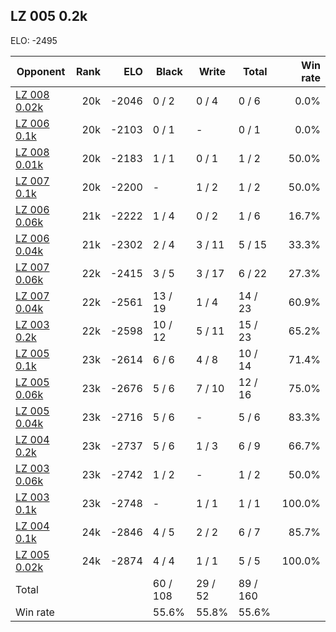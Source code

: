 ## LZ 005 0.2k ##

ELO: -2495

Opponent | Rank | ELO | Black | Write | Total | Win rate
---------|-----:|----:|-------|-------|-------|-------:
[LZ 008 0.02k](LZ%20008%200.02k.md) | 20k | -2046 | 0 / 2 | 0 / 4 | 0 / 6 | 0.0%
[LZ 006 0.1k](LZ%20006%200.1k.md) | 20k | -2103 | 0 / 1 | - | 0 / 1 | 0.0%
[LZ 008 0.01k](LZ%20008%200.01k.md) | 20k | -2183 | 1 / 1 | 0 / 1 | 1 / 2 | 50.0%
[LZ 007 0.1k](LZ%20007%200.1k.md) | 20k | -2200 | - | 1 / 2 | 1 / 2 | 50.0%
[LZ 006 0.06k](LZ%20006%200.06k.md) | 21k | -2222 | 1 / 4 | 0 / 2 | 1 / 6 | 16.7%
[LZ 006 0.04k](LZ%20006%200.04k.md) | 21k | -2302 | 2 / 4 | 3 / 11 | 5 / 15 | 33.3%
[LZ 007 0.06k](LZ%20007%200.06k.md) | 22k | -2415 | 3 / 5 | 3 / 17 | 6 / 22 | 27.3%
[LZ 007 0.04k](LZ%20007%200.04k.md) | 22k | -2561 | 13 / 19 | 1 / 4 | 14 / 23 | 60.9%
[LZ 003 0.2k](LZ%20003%200.2k.md) | 22k | -2598 | 10 / 12 | 5 / 11 | 15 / 23 | 65.2%
[LZ 005 0.1k](LZ%20005%200.1k.md) | 23k | -2614 | 6 / 6 | 4 / 8 | 10 / 14 | 71.4%
[LZ 005 0.06k](LZ%20005%200.06k.md) | 23k | -2676 | 5 / 6 | 7 / 10 | 12 / 16 | 75.0%
[LZ 005 0.04k](LZ%20005%200.04k.md) | 23k | -2716 | 5 / 6 | - | 5 / 6 | 83.3%
[LZ 004 0.2k](LZ%20004%200.2k.md) | 23k | -2737 | 5 / 6 | 1 / 3 | 6 / 9 | 66.7%
[LZ 003 0.06k](LZ%20003%200.06k.md) | 23k | -2742 | 1 / 2 | - | 1 / 2 | 50.0%
[LZ 003 0.1k](LZ%20003%200.1k.md) | 23k | -2748 | - | 1 / 1 | 1 / 1 | 100.0%
[LZ 004 0.1k](LZ%20004%200.1k.md) | 24k | -2846 | 4 / 5 | 2 / 2 | 6 / 7 | 85.7%
[LZ 005 0.02k](LZ%20005%200.02k.md) | 24k | -2874 | 4 / 4 | 1 / 1 | 5 / 5 | 100.0%
Total | | | 60 / 108 | 29 / 52 | 89 / 160 | 
Win rate| | | 55.6% | 55.8% | 55.6% | 
